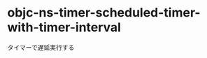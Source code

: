 objc-ns-timer-scheduled-timer-with-timer-interval
=================================================

タイマーで遅延実行する
